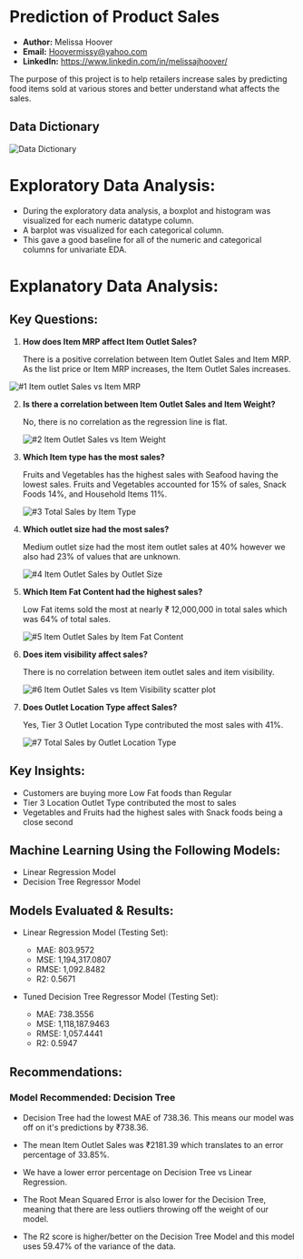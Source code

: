 # **Prediction of Product Sales**
- **Author:** Melissa Hoover
- **Email:** Hoovermissy@yahoo.com
- **LinkedIn:** https://www.linkedin.com/in/melissajhoover/

The purpose of this project is to help retailers increase sales by predicting food items sold at various stores and better understand what affects the sales.

## **Data Dictionary**

![Data Dictionary](https://user-images.githubusercontent.com/127150137/236072592-f1a358bd-42af-4489-945b-95c302f61c96.png)
# **Exploratory Data Analysis**:
- During the exploratory data analysis, a boxplot and histogram was visualized for each numeric datatype column. 
- A barplot was visualized for each categorical column. 
- This gave a good baseline for all of the numeric and categorical columns for univariate EDA. 


# **Explanatory Data Analysis**:

## **Key Questions:**

1) **How does Item MRP affect Item Outlet Sales?**
   
   There is a positive correlation between Item Outlet Sales and Item MRP. As the list price or Item MRP increases, the Item Outlet Sales increases.

![#1 Item outlet Sales vs Item MRP](https://user-images.githubusercontent.com/127150137/236072799-e46ae938-3483-4127-a818-2902b6474aa6.png)

2) **Is there a correlation between Item Outlet Sales and Item Weight?**
    
    No, there is no correlation as the regression line is flat. 
   
   ![#2 Item Outlet Sales vs Item Weight](https://user-images.githubusercontent.com/127150137/236072904-434c6e15-8be8-4208-9885-ce50a5295d87.png)
   
3) **Which Item type has the most sales?** 
   
   Fruits and Vegetables has the highest sales with Seafood having the lowest sales. Fruits and Vegetables accounted for 15% of sales, Snack Foods 14%, and Household        Items 11%. 
   
   ![#3 Total Sales by Item Type](https://user-images.githubusercontent.com/127150137/236072911-3bd51acb-4baf-4fed-8ea1-4436192899d6.png)

4) **Which outlet size had the most sales?**
   
   Medium outlet size had the most item outlet sales at 40% however we also had 23% of values that are unknown.
   
   ![#4 Item Outlet Sales by Outlet Size](https://user-images.githubusercontent.com/127150137/236072848-3d53475e-dc28-47c3-a243-15d337b22f5e.png)

5) **Which Item Fat Content had the highest sales?**  
   
   Low Fat items sold the most at nearly ₹ 12,000,000 in total sales which was 64% of total sales. 
   
   ![#5 Item Outlet Sales by Item Fat Content](https://user-images.githubusercontent.com/127150137/236072860-c6c56209-996a-4508-ae91-09fde188cfd0.png)
   
6) **Does item visibility affect sales?**
   
   There is no correlation between item outlet sales and item visibility.
   
   ![#6 Item Outlet Sales vs Item Visibility scatter plot](https://user-images.githubusercontent.com/127150137/236072862-7b5843cf-c74c-44ec-b69c-827d1d7ac86b.png)
   
7) **Does Outlet Location Type affect Sales?**
   
   Yes, Tier 3 Outlet Location Type contributed the most sales with 41%.
   
   ![#7 Total Sales by Outlet Location Type](https://user-images.githubusercontent.com/127150137/236072869-b5da30f1-0650-4716-b993-f2c0d3b6554f.png)
  
## **Key Insights:**
  - Customers are buying more Low Fat foods than Regular
  - Tier 3 Location Outlet Type contributed the most to sales
  - Vegetables and Fruits had the highest sales with Snack foods being a close second

## **Machine Learning Using the Following Models:**
- Linear Regression Model
- Decision Tree Regressor Model

## **Models Evaluated & Results:**

- Linear Regression Model (Testing Set):
  - MAE: 803.9572
  - MSE: 1,194,317.0807
  - RMSE: 1,092.8482
  - R2: 0.5671

- Tuned Decision Tree Regressor Model (Testing Set):
  - MAE: 738.3556
  - MSE: 1,118,187.9463
  - RMSE: 1,057.4441
  - R2: 0.5947

## **Recommendations:**
   
### Model Recommended: Decision Tree

   - Decision Tree had the lowest MAE of 738.36. This means our model was off on it's predictions by ₹738.36.

   - The mean Item Outlet Sales was ₹2181.39 which translates to an error percentage of 33.85%.

   - We have a lower error percentage on Decision Tree vs Linear Regression.

   - The Root Mean Squared Error is also lower for the Decision Tree, meaning that there are less outliers throwing off the weight of our model.

   - The R2 score is higher/better on the Decision Tree Model and this model uses 59.47% of the variance of the data. 
